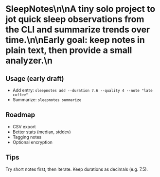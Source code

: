 # SleepNotes\n\nA tiny solo project to jot quick sleep observations from the CLI and summarize trends over time.\n\nEarly goal: keep notes in plain text, then provide a small analyzer.\n

## Usage (early draft)
- Add entry: `sleepnotes add --duration 7.6 --quality 4 --note "late coffee"`
- Summarize: `sleepnotes summarize`

## Roadmap
- CSV export
- Better stats (median, stddev)
- Tagging notes
- Optional encryption

## Tips
Try short notes first, then iterate. Keep durations as decimals (e.g. 7.5).
